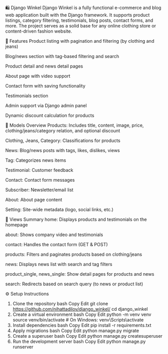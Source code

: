 🛍️ Django Winkel
Django Winkel is a fully functional e-commerce and blog web application built with the Django framework. It supports product listings, category filtering, testimonials, blog posts, contact forms, and more. The project serves as a solid base for any online clothing store or content-driven fashion website.

🚀 Features
Product listing with pagination and filtering (by clothing and jeans)

Blog/news section with tag-based filtering and search

Product detail and news detail pages

About page with video support

Contact form with saving functionality

Testimonials section

Admin support via Django admin panel

Dynamic discount calculation for products

🧩 Models Overview
Products: Includes title, content, image, price, clothing/jeans/category relation, and optional discount

Clothing, Jeans, Category: Classifications for products

News: Blog/news posts with tags, likes, dislikes, views

Tag: Categorizes news items

Testimonial: Customer feedback

Contact: Contact form messages

Subscriber: Newsletter/email list

About: About page content

Setting: Site-wide metadata (logo, social links, etc.)

📄 Views Summary
home: Displays products and testimonials on the homepage

about: Shows company video and testimonials

contact: Handles the contact form (GET & POST)

products: Filters and paginates products based on clothing/jeans

news: Displays news list with search and tag filters

product_single, news_single: Show detail pages for products and news

search: Redirects based on search query (to news or product list)

⚙️ Setup Instructions
1. Clone the repository
bash
Copy
Edit
git clone https://github.com/nihattadilov/django_winkel/
cd django_winkel
2. Create a virtual environment
bash
Copy
Edit
python -m venv venv
source venv/bin/activate  # On Windows: venv\Scripts\activate
3. Install dependencies
bash
Copy
Edit
pip install -r requirements.txt
4. Apply migrations
bash
Copy
Edit
python manage.py migrate
5. Create a superuser
bash
Copy
Edit
python manage.py createsuperuser
6. Run the development server
bash
Copy
Edit
python manage.py runserver
